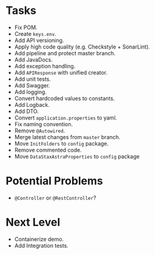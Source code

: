 # Tasks
- Fix POM.
- Create `keys.env`.
- Add API versioning.
- Apply high code quality (e.g. Checkstyle + SonarLint).
- Add pipeline and protect master branch.
- Add JavaDocs.
- Add exception handling.
- Add `APIResponse` with unified creator.
- Add unit tests.
- Add Swagger.
- Add logging.
- Convert hardcoded values to constants.
- Add Logback.
- Add DTO.
- Convert `application.properties` to yaml.
- Fix naming convention.
- Remove `@Autowired`.
- Merge latest changes from `master` branch.
- Move `InitFolders` to `config` package.
- Remove commented code.
- Move `DataStaxAstraProperties` to `config` package
# Potential Problems
- `@Controller` or `@RestController`?
# Next Level
- Containerize demo.
- Add Integration tests.
